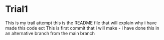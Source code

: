 # Trial1
This is my trail attempt 
this is the README file that will explain why i have made this code ect 
This is first commit that i will make - i have done this in an alternative branch from the main branch 
